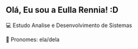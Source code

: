 ## Olá, Eu sou a Eulla Rennia! :D

💻 Estudo Analise e Desenvolvimento de Sistemas

🌟 Pronomes: ela/dela


